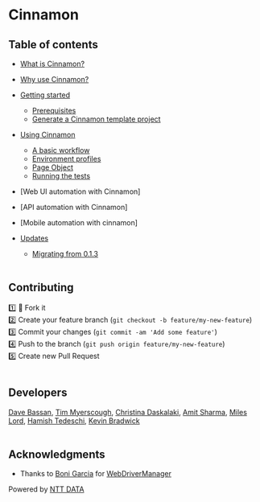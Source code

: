 # Cinnamon

## Table of contents
* [What is Cinnamon?](https://github.com/NTTDATA-UK/cinnamon/wiki/What-is-Cinnamon%3F)
* [Why use Cinnamon?](https://github.com/NTTDATA-UK/cinnamon/wiki/Why-use-Cinnamon%3F)
* [Getting started](https://github.com/NTTDATA-EMEA/cinnamon/wiki/Getting-Started)
   * [Prerequisites](https://github.com/NTTDATA-EMEA/cinnamon/wiki/Prerequisites)
   * [Generate a Cinnamon template project](https://github.com/NTTDATA-EMEA/cinnamon/wiki/Creating-a-new-project)

* [Using Cinnamon](https://github.com/NTTDATA-EMEA/cinnamon/wiki/Using-Cinnamon)
   * [A basic workflow](https://github.com/NTTDATA-EMEA/cinnamon/wiki/A-Basic-Workflow)
   * [Environment profiles](https://github.com/NTTDATA-EMEA/cinnamon/wiki/Environment-Profiles)
   * [Page Object](https://github.com/NTTDATA-EMEA/cinnamon/wiki/Page-Object)
   * [Running the tests](https://github.com/NTTDATA-EMEA/cinnamon/wiki/Running-the-tests)
* [Web UI automation with Cinnamon]
* [API automation with Cinnamon]
* [Mobile automation with cinnamon]

* [Updates](https://github.com/NTTDATA-EMEA/cinnamon/wiki/Updates)
   * [Migrating from 0.1.3](https://github.com/NTTDATA-EMEA/cinnamon/wiki/Migrating-from-0.1.3)  
&nbsp;  

## Contributing

:one: :fork_and_knife: Fork it  
:two: Create your feature branch (`git checkout -b feature/my-new-feature`)  
:three: Commit your changes (`git commit -am 'Add some feature'`)  
:four: Push to the branch (`git push origin feature/my-new-feature`)  
:five: Create new Pull Request  
&nbsp;  

## Developers
 [Dave Bassan](https://github.com/davebassan), [Tim Myerscough](https://github.com/temyers), [Christina Daskalaki](https://github.com/chdask), [Amit Sharma](https://github.com/amitsha), [Miles Lord](https://github.com/mplord), [Hamish Tedeschi](https://github.com/MagenTysHamo), [Kevin Bradwick](https://github.com/kevbradwick)  
&nbsp;  

## Acknowledgments

* Thanks to [Boni Garcia](http://bonigarcia.github.io/) for [WebDriverManager](https://github.com/bonigarcia/webdrivermanager)

Powered by [NTT DATA](https://uk.nttdata.com/)
